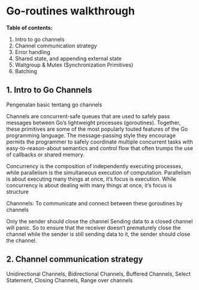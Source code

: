 # Go-routines walkthrough

**Table of contents:**

1. Intro to go channels
2. Channel communication strategy
3. Error handling
4. Shared state, and appending external state
5. Waitgroup & Mutex (Synchronization Primitives)
6. Batching

## 1. Intro to Go Channels

Pengenalan basic tentang go channels

Channels are concurrent-safe queues that are used to safely pass messages between Go’s lightweight processes (goroutines). Together, these primitives are some of the most popularly touted features of the Go programming language. The message-passing style they encourage permits the programmer to safely coordinate multiple concurrent tasks with easy-to-reason-about semantics and control flow that often trumps the use of callbacks or shared memory.

Concurrency is the composition of independently executing processes, while parallelism is the simultaneous execution of computation. Parallelism is about executing many things at once, it’s focus is execution. While concurrency is about dealing with many things at once, it’s focus is structure

Channnels:
To communicate and connect between these goroutines by channels

Only the sender should close the channel
Sending data to a closed channel will panic. So to ensure that the receiver doesn’t prematurely close the channel while the sender is still sending data to it, the sender should close the channel.

## 2. Channel communication strategy

Unidirectional Channels,
Bidirectional Channels,
Buffered Channels,
Select Statement,
Closing Channels,
Range over channels
